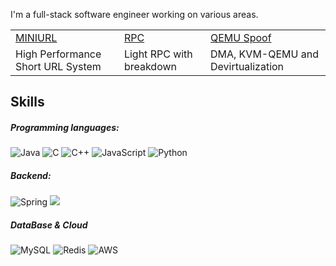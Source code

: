 

I'm a full-stack software engineer working on various areas.

<table>
  <tbody>
    <tr>
      <td>
        <a target="_blank" href="https://github.com/Eclipsemos/MiniURL">MINIURL</a>
      </td>
      <td>
        <a target="_blank" href="https://github.com/Eclipsemos/RPC_rebuild">RPC</a>
      </td>
      <td>
        <a target="_blank" href="https://github.com/Eclipsemos/QEMU_Spoof">QEMU Spoof</a>
      </td>
    </tr>
    <tr>
      <td>High Performance Short URL System</td>
      <td>Light RPC with breakdown</td>
      <td>DMA, KVM-QEMU and Devirtualization</td>
    </tr>
  </tbody>
</table>

## Skills

##### Programming languages:
![Java](https://img.shields.io/badge/Java-F8981D?logo=java&logoColor=white&style=for-the-badge)
![C](https://img.shields.io/badge/C-A8B9CC?logo=c&logoColor=white&style=for-the-badge)
![C++](https://img.shields.io/badge/C++-00599C?logo=cplusplus&logoColor=white&style=for-the-badge)
![JavaScript](https://img.shields.io/badge/JavaScript-F7DF1E?logo=javascript&logoColor=black&style=for-the-badge)
![Python](https://img.shields.io/badge/Python-3776AB?logo=python&logoColor=white&style=for-the-badge)

##### Backend:
![Spring](https://img.shields.io/badge/spring-%236DB33F.svg?style=for-the-badge&logo=spring&logoColor=white)
<img src="https://img.shields.io/badge/springboot-6DB33F?style=for-the-badge&logo=springboot&logoColor=white">



##### DataBase & Cloud
![MySQL](https://img.shields.io/badge/mysql-%2300f.svg?style=for-the-badge&logo=mysql&logoColor=white)
![Redis](https://img.shields.io/badge/redis-%23DD0031.svg?style=for-the-badge&logo=redis&logoColor=white)
![AWS](https://img.shields.io/badge/AWS-%23FF9900.svg?style=for-the-badge&logo=amazon-aws&logoColor=white)





